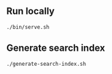 ## Run locally

```
./bin/serve.sh
```

## Generate search index

```
./generate-search-index.sh
```